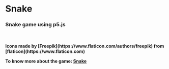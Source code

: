 # Snake
<h3>Snake game using <b>p5.js</b></h3>
<br>
<br>
<b>Icons made by [Freepik](https://www.flaticon.com/authors/freepik) from [flaticon](https://www.flaticon.com) 

To know more about the game: [Snake](https://en.wikipedia.org/wiki/Snake_(video_game_genre))

